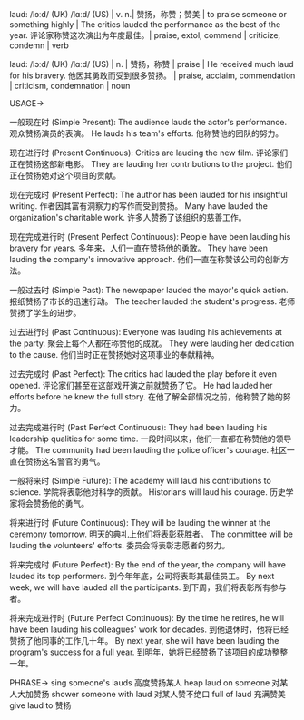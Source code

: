 laud: /lɔːd/ (UK) /lɑːd/ (US) | v. n.| 赞扬，称赞；赞美 | to praise someone or something highly |  The critics lauded the performance as the best of the year.  评论家称赞这次演出为年度最佳。| praise, extol, commend | criticize, condemn | verb

laud: /lɔːd/ (UK) /lɑːd/ (US) | n. | 赞扬，称赞 | praise | He received much laud for his bravery. 他因其勇敢而受到很多赞扬。 | praise, acclaim, commendation | criticism, condemnation | noun


USAGE->

一般现在时 (Simple Present):
The audience lauds the actor's performance. 观众赞扬演员的表演。
He lauds his team's efforts. 他称赞他的团队的努力。

现在进行时 (Present Continuous):
Critics are lauding the new film.  评论家们正在赞扬这部新电影。
They are lauding her contributions to the project. 他们正在赞扬她对这个项目的贡献。


现在完成时 (Present Perfect):
The author has been lauded for his insightful writing. 作者因其富有洞察力的写作而受到赞扬。
Many have lauded the organization's charitable work. 许多人赞扬了该组织的慈善工作。


现在完成进行时 (Present Perfect Continuous):
People have been lauding his bravery for years. 多年来，人们一直在赞扬他的勇敢。
They have been lauding the company's innovative approach. 他们一直在称赞该公司的创新方法。


一般过去时 (Simple Past):
The newspaper lauded the mayor's quick action.  报纸赞扬了市长的迅速行动。
The teacher lauded the student's progress. 老师赞扬了学生的进步。


过去进行时 (Past Continuous):
Everyone was lauding his achievements at the party.  聚会上每个人都在称赞他的成就。
They were lauding her dedication to the cause. 他们当时正在赞扬她对这项事业的奉献精神。


过去完成时 (Past Perfect):
The critics had lauded the play before it even opened.  评论家们甚至在这部戏开演之前就赞扬了它。
He had lauded her efforts before he knew the full story. 在他了解全部情况之前，他称赞了她的努力。


过去完成进行时 (Past Perfect Continuous):
They had been lauding his leadership qualities for some time.  一段时间以来，他们一直都在称赞他的领导才能。
The community had been lauding the police officer's courage. 社区一直在赞扬这名警官的勇气。


一般将来时 (Simple Future):
The academy will laud his contributions to science.  学院将表彰他对科学的贡献。
Historians will laud his courage. 历史学家将会赞扬他的勇气。


将来进行时 (Future Continuous):
They will be lauding the winner at the ceremony tomorrow. 明天的典礼上他们将表彰获胜者。
The committee will be lauding the volunteers' efforts. 委员会将表彰志愿者的努力。


将来完成时 (Future Perfect):
By the end of the year, the company will have lauded its top performers. 到今年年底，公司将表彰其最佳员工。
By next week, we will have lauded all the participants. 到下周，我们将表彰所有参与者。


将来完成进行时 (Future Perfect Continuous):
By the time he retires, he will have been lauding his colleagues' work for decades. 到他退休时，他将已经赞扬了他同事的工作几十年。
By next year, she will have been lauding the program's success for a full year. 到明年，她将已经赞扬了该项目的成功整整一年。


PHRASE->
sing someone's lauds  高度赞扬某人
heap laud on someone  对某人大加赞扬
shower someone with laud  对某人赞不绝口
full of laud  充满赞美
give laud to  赞扬


